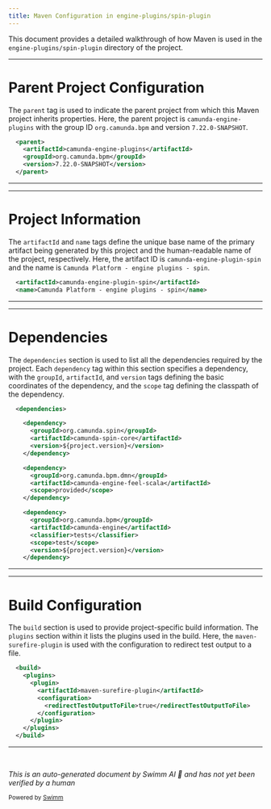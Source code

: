 ```yaml
---
title: Maven Configuration in engine-plugins/spin-plugin
---
```

This document provides a detailed walkthrough of how Maven is used in the `engine-plugins/spin-plugin` directory of the project.

<SwmSnippet path="/engine-plugins/spin-plugin/pom.xml" line="4">

---

# Parent Project Configuration

The `parent` tag is used to indicate the parent project from which this Maven project inherits properties. Here, the parent project is `camunda-engine-plugins` with the group ID `org.camunda.bpm` and version `7.22.0-SNAPSHOT`.

```xml
  <parent>
    <artifactId>camunda-engine-plugins</artifactId>
    <groupId>org.camunda.bpm</groupId>
    <version>7.22.0-SNAPSHOT</version>
  </parent>
```

---

</SwmSnippet>

<SwmSnippet path="/engine-plugins/spin-plugin/pom.xml" line="11">

---

# Project Information

The `artifactId` and `name` tags define the unique base name of the primary artifact being generated by this project and the human-readable name of the project, respectively. Here, the artifact ID is `camunda-engine-plugin-spin` and the name is `Camunda Platform - engine plugins - spin`.

```xml
  <artifactId>camunda-engine-plugin-spin</artifactId>
  <name>Camunda Platform - engine plugins - spin</name>
```

---

</SwmSnippet>

<SwmSnippet path="/engine-plugins/spin-plugin/pom.xml" line="14">

---

# Dependencies

The `dependencies` section is used to list all the dependencies required by the project. Each `dependency` tag within this section specifies a dependency, with the `groupId`, `artifactId`, and `version` tags defining the basic coordinates of the dependency, and the `scope` tag defining the classpath of the dependency.

```xml
  <dependencies>

    <dependency>
      <groupId>org.camunda.spin</groupId>
      <artifactId>camunda-spin-core</artifactId>
      <version>${project.version}</version>
    </dependency>

    <dependency>
      <groupId>org.camunda.bpm.dmn</groupId>
      <artifactId>camunda-engine-feel-scala</artifactId>
      <scope>provided</scope>
    </dependency>

    <dependency>
      <groupId>org.camunda.bpm</groupId>
      <artifactId>camunda-engine</artifactId>
      <classifier>tests</classifier>
      <scope>test</scope>
      <version>${project.version}</version>
    </dependency>
```

---

</SwmSnippet>

<SwmSnippet path="/engine-plugins/spin-plugin/pom.xml" line="142">

---

# Build Configuration

The `build` section is used to provide project-specific build information. The `plugins` section within it lists the plugins used in the build. Here, the `maven-surefire-plugin` is used with the configuration to redirect test output to a file.

```xml
  <build>
    <plugins>
      <plugin>
        <artifactId>maven-surefire-plugin</artifactId>
        <configuration>
          <redirectTestOutputToFile>true</redirectTestOutputToFile>
        </configuration>
      </plugin>
    </plugins>
  </build>
```

---

</SwmSnippet>

&nbsp;

*This is an auto-generated document by Swimm AI 🌊 and has not yet been verified by a human*

<SwmMeta version="3.0.0" repo-id="Z2l0aHViJTNBJTNBQ2l0aS1jYW11bmRhJTNBJTNBZ2lsYWRuYXZvdA==" repo-name="Citi-camunda" doc-type="build-tool"><sup>Powered by [Swimm](/)</sup></SwmMeta>
